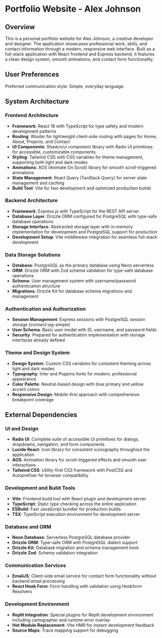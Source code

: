 # Portfolio Website - Alex Johnson

## Overview

This is a personal portfolio website for Alex Johnson, a creative developer and designer. The application showcases professional work, skills, and contact information through a modern, responsive web interface. Built as a full-stack application with React frontend and Express backend, it features a clean design system, smooth animations, and contact form functionality.

## User Preferences

Preferred communication style: Simple, everyday language.

## System Architecture

### Frontend Architecture
- **Framework**: React 18 with TypeScript for type safety and modern development patterns
- **Routing**: Wouter for lightweight client-side routing with pages for Home, About, Projects, and Contact
- **UI Components**: Shadcn/ui component library with Radix UI primitives for accessible, customizable components
- **Styling**: Tailwind CSS with CSS variables for theme management, supporting both light and dark modes
- **Animations**: AOS (Animate On Scroll) library for smooth scroll-triggered animations
- **State Management**: React Query (TanStack Query) for server state management and caching
- **Build Tool**: Vite for fast development and optimized production builds

### Backend Architecture
- **Framework**: Express.js with TypeScript for the REST API server
- **Database Layer**: Drizzle ORM configured for PostgreSQL with type-safe database operations
- **Storage Interface**: Abstracted storage layer with in-memory implementation for development and PostgreSQL support for production
- **Development Setup**: Vite middleware integration for seamless full-stack development

### Data Storage Solutions
- **Database**: PostgreSQL as the primary database using Neon serverless
- **ORM**: Drizzle ORM with Zod schema validation for type-safe database operations
- **Schema**: User management system with username/password authentication structure
- **Migrations**: Drizzle Kit for database schema migrations and management

### Authentication and Authorization
- **Session Management**: Express sessions with PostgreSQL session storage (connect-pg-simple)
- **User Schema**: Basic user model with ID, username, and password fields
- **Security**: Prepared for authentication implementation with storage interfaces already defined

### Theme and Design System
- **Design System**: Custom CSS variables for consistent theming across light and dark modes
- **Typography**: Inter and Poppins fonts for modern, professional appearance
- **Color Palette**: Neutral-based design with blue primary and yellow accent colors
- **Responsive Design**: Mobile-first approach with comprehensive breakpoint coverage

## External Dependencies

### UI and Design
- **Radix UI**: Complete suite of accessible UI primitives for dialogs, dropdowns, navigation, and form components
- **Lucide React**: Icon library for consistent iconography throughout the application
- **AOS**: Animation library for scroll-triggered effects and smooth user interactions
- **Tailwind CSS**: Utility-first CSS framework with PostCSS and Autoprefixer for browser compatibility

### Development and Build Tools
- **Vite**: Frontend build tool with React plugin and development server
- **TypeScript**: Static type checking across the entire application
- **ESBuild**: Fast JavaScript bundler for production builds
- **TSX**: TypeScript execution environment for development server

### Database and ORM
- **Neon Database**: Serverless PostgreSQL database provider
- **Drizzle ORM**: Type-safe ORM with PostgreSQL dialect support
- **Drizzle Kit**: Database migration and schema management tools
- **Drizzle Zod**: Schema validation integration

### Communication Services
- **EmailJS**: Client-side email service for contact form functionality without backend email processing
- **React Hook Form**: Form handling with validation using Hookform Resolvers

### Development Environment
- **Replit Integration**: Special plugins for Replit development environment including cartographer and runtime error overlay
- **Hot Module Replacement**: Vite HMR for instant development feedback
- **Source Maps**: Trace mapping support for debugging